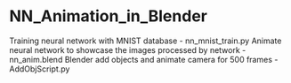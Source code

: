 # NN_Animation_in_Blender
Training neural network with MNIST database - nn_mnist_train.py 
Animate neural network to showcase the images processed by network - nn_anim.blend 
Blender add objects and animate camera for 500 frames - AddObjScript.py
